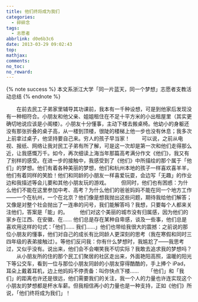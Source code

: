 ```yaml
---
title: 他们终将成为我们
categories:
  - 碎碎念
tags:
  - 志愿者
abbrlink: d0e6b3c6
date: 2013-03-29 09:02:43
top:
mathjax:
comments:
no_toc:
no_reward:
---
```

{% note success %} 本文系浙江大学「同一片蓝天，同一个梦想」志愿者支教活动总结 {% endnote %}

　　在前去民工子弟家里辅导其功课前，我本有一千种设想，可是到他家后发现没有一种相符合。小朋友和他父亲、姐姐租住在不足十平方米的小出租屋里（其实更确切地说应该是小阁楼）。小朋友十分懂事，主动下楼去搬桌椅。他幼小的身躯还没有那张折叠的桌子高，从一楼到顶楼，很陡的楼梯上他一步也没有休息；我多次上前拿过桌子，他坚持要自己来。穷人的孩子早当家！<!-- more -->
　　可以说，之前从电视、报纸、网络让我对民工子弟有所了解，可是这一次却是第一次和他们走得那么近，让我感慨万千。如今，再次细读上海当年那篇高考满分作文《他们》，我又有了别样的感受。在进一步的接触中，我感受到了《他们》中所描绘的那个属于「他们」的梦想。他们有着各种美丽的梦想，他们和杭州本地的孩子一样喜欢喜羊羊，他们有着同样的笑脸！他们和同龄的小朋友一样喜爱玩耍，会边写「无趣」的作业边和我描述等会儿要和其他小朋友玩的游戏。
　　但同时，他们也有困惑：为什么他们不能在这里参加中考、高考？为什么他们的爸爸妈妈不能在同一个地方工作——一个在杭州，一个在北京？他们像是想我抛出这些问题，期待我给他们解答；又像是对整个社会抛出了一连串的问号，我们能解答吗？我想，只要每个人都来关注他们，答案是「能」的。
　　他们对这个美丽的城市没有归属感，因为他们的家乡在江西、在安徽、在…… 他们总是存在某种自卑感，谈及一些事，他们总是喜欢用这样的句式：「他们…… 我们……」他们也带给我很大的震撼：之前说的那位小朋友的懂事，他们对自己的成长有比同龄人更深刻的思考（我在寒假和同时三四年级的表弟接触过）。等他们反问我：你有什么梦想时，我尴尬了——我思考过，又似乎没有。说出来，他们会不会嘲笑我不切实际？我敢去追求我的梦想吗？
　　从小朋友所的住的那个民工们聚居的社区走出来，外面艳阳高照，温暖的阳光下等公交车，看到一位与那位小朋友同龄的小朋友穿得酷酷的，手上捧个 iPad，耳朵上戴着耳机，边上他妈妈不停责备：叫你快点下楼……
　　「他们」和「我们」的距离也许还是很远，他们需要我们的关注，我一个人的力量也许连实现这个小朋友的梦想都是杯水车薪。但我相信再小的力量也是一种支持，正如《他们》所说，「他们终将成为我们」！